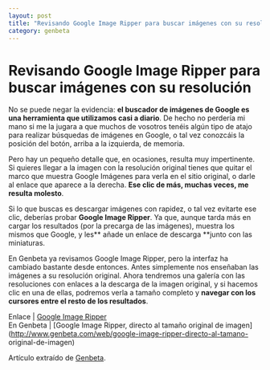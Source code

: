 ```yaml
---
layout: post
title: "Revisando Google Image Ripper para buscar imágenes con su resolución"
category: genbeta
---
```


# Revisando Google Image Ripper para buscar imágenes con su resolución


No se puede negar la evidencia: **el buscador de imágenes de Google es una
herramienta que utilizamos casi a diario**. De hecho no perdería mi mano si me
la jugara a que muchos de vosotros tenéis algún tipo de atajo para realizar
búsquedas de imágenes en Google, o tal vez conozcáis la posición del botón,
arriba a la izquierda, de memoria.

Pero hay un pequeño detalle que, en ocasiones, resulta muy impertinente. Si
quieres llegar a la imagen con la resolución original tienes que quitar el
marco que muestra Google Imágenes para verla en el sitio original, o darle al
enlace que aparece a la derecha. **Ese clic de más, muchas veces, me resulta
molesto**.  
  
Si lo que buscas es descargar imágenes con rapidez, o tal vez evitarte ese
clic, deberías probar **Google Image Ripper**. Ya que, aunque tarda más en
cargar los resultados (por la precarga de las imágenes), muestra los mismos
que Google, y les** añade un enlace de descarga **junto con las miniaturas.

En Genbeta ya revisamos Google Image Ripper, pero la interfaz ha cambiado
bastante desde entonces. Antes simplemente nos enseñaban las imágenes a su
resolución original. Ahora tendremos una galería con las resoluciones con
enlaces a la descarga de la imagen original, y si hacemos clic en una de
ellas, podremos verla a tamaño completo y **navegar con los cursores entre el
resto de los resultados**.

Enlace | [Google Image Ripper](http://www.googleimageripper.com/)  
En Genbeta | [Google Image Ripper, directo al tamaño original de
imagen](http://www.genbeta.com/web/google-image-ripper-directo-al-tamano-
original-de-imagen)

Artículo extraído de [Genbeta](http://www.genbeta.com).